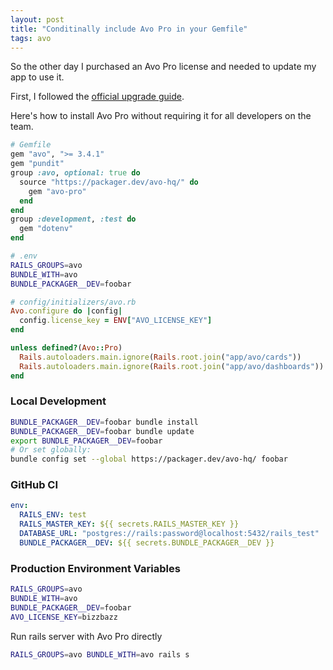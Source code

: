 ```yaml
---
layout: post
title: "Conditinally include Avo Pro in your Gemfile"
tags: avo
---
```


So the other day I purchased an Avo Pro license and needed to update my app to use it.

First, I followed the [official upgrade guide](https://docs.avohq.io/3.0/gem-server-authentication.html).

Here's how to install Avo Pro without requiring it for all developers on the team.

```ruby
# Gemfile
gem "avo", ">= 3.4.1"
gem "pundit"
group :avo, optional: true do
  source "https://packager.dev/avo-hq/" do
    gem "avo-pro"
  end
end
group :development, :test do
  gem "dotenv"
end
```

```sh
# .env
RAILS_GROUPS=avo
BUNDLE_WITH=avo
BUNDLE_PACKAGER__DEV=foobar
```

```ruby
# config/initializers/avo.rb
Avo.configure do |config|
  config.license_key = ENV["AVO_LICENSE_KEY"]
end

unless defined?(Avo::Pro)
  Rails.autoloaders.main.ignore(Rails.root.join("app/avo/cards"))
  Rails.autoloaders.main.ignore(Rails.root.join("app/avo/dashboards"))
end
```

### Local Development

```sh
BUNDLE_PACKAGER__DEV=foobar bundle install
BUNDLE_PACKAGER__DEV=foobar bundle update
export BUNDLE_PACKAGER__DEV=foobar
# Or set globally:
bundle config set --global https://packager.dev/avo-hq/ foobar
```

### GitHub CI

```yml
env:
  RAILS_ENV: test
  RAILS_MASTER_KEY: ${{ secrets.RAILS_MASTER_KEY }}
  DATABASE_URL: "postgres://rails:password@localhost:5432/rails_test"
  BUNDLE_PACKAGER__DEV: ${{ secrets.BUNDLE_PACKAGER__DEV }}
```

### Production Environment Variables

```sh
RAILS_GROUPS=avo
BUNDLE_WITH=avo
BUNDLE_PACKAGER__DEV=foobar
AVO_LICENSE_KEY=bizzbazz
```

Run rails server with Avo Pro directly

```sh
RAILS_GROUPS=avo BUNDLE_WITH=avo rails s
```
